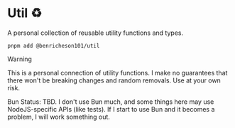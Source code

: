 # Util :recycle:

A personal collection of reusable utility functions and types.

`pnpm add @benricheson101/util`

> [!WARNING]
> This is a personal connection of utility functions. I make no guarantees that there won't be breaking changes and random removals. Use at your own risk.

Bun Status: TBD. I don't use Bun much, and some things here may use NodeJS-specific APIs (like tests). If I start to use Bun and it becomes a problem, I will work something out.
